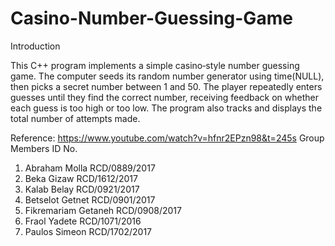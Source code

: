 # Casino-Number-Guessing-Game
Introduction

  This C++ program implements a simple casino‐style number guessing game. The computer seeds its random number generator using time(NULL), then picks a secret number between 1 and 50. The player repeatedly enters guesses until they find the correct number, receiving feedback on whether each guess is too high or too low. The program also tracks and displays the total number of attempts made.
 
Reference: https://www.youtube.com/watch?v=hfnr2EPzn98&t=245s
Group Members          ID No.
1. Abraham Molla        RCD/0889/2017 
2. Beka Gizaw           RCD/1612/2017  
3. Kalab Belay          RCD/0921/2017 
4. Betselot Getnet      RCD/0901/2017 
5. Fikremariam Getaneh  RCD/0908/2017 
6. Fraol Yadete         RCD/1071/2016 
7. Paulos Simeon        RCD/1702/2017
